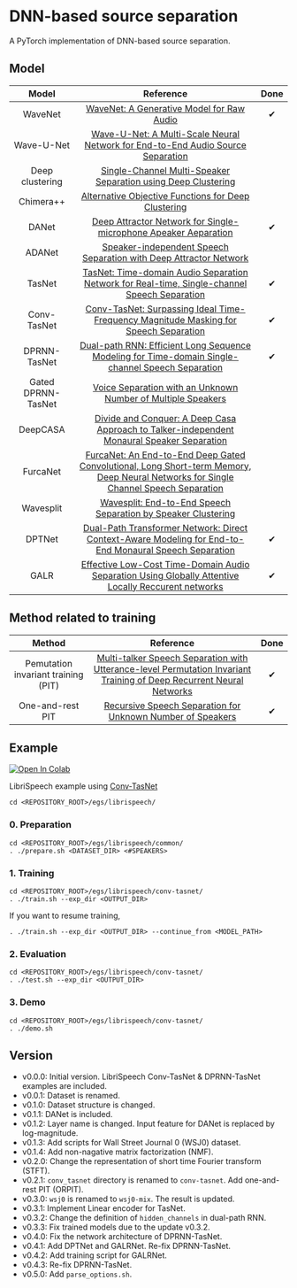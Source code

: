 # DNN-based source separation
A PyTorch implementation of DNN-based source separation.

## Model
| Model | Reference | Done |
| :---: | :---: | :---: |
| WaveNet | [WaveNet: A Generative Model for Raw Audio](https://arxiv.org/abs/1609.03499) | ✔ |
| Wave-U-Net | [Wave-U-Net: A Multi-Scale Neural Network for End-to-End Audio Source Separation](https://arxiv.org/abs/1806.03185) |  |
| Deep clustering | [Single-Channel Multi-Speaker Separation using Deep Clustering](https://arxiv.org/abs/1607.02173) |  |
| Chimera++ | [Alternative Objective Functions for Deep Clustering](https://www.merl.com/publications/docs/TR2018-005.pdf) |  |
| DANet | [Deep Attractor Network for Single-microphone Apeaker Aeparation](https://arxiv.org/abs/1611.08930) | ✔ |
| ADANet | [Speaker-independent Speech Separation with Deep Attractor Network](https://arxiv.org/abs/1707.03634) |  |
| TasNet | [TasNet: Time-domain Audio Separation Network for Real-time, Single-channel Speech Separation](https://arxiv.org/abs/1711.00541) | ✔ |
| Conv-TasNet | [Conv-TasNet: Surpassing Ideal Time-Frequency Magnitude Masking for Speech Separation](https://arxiv.org/abs/1809.07454) | ✔ |
| DPRNN-TasNet | [Dual-path RNN: Efficient Long Sequence Modeling for Time-domain Single-channel Speech Separation](https://arxiv.org/abs/1910.06379) | ✔ |
| Gated DPRNN-TasNet | [Voice Separation with an Unknown Number of Multiple Speakers](https://arxiv.org/abs/2003.01531) |  |
| DeepCASA | [Divide and Conquer: A Deep Casa Approach to Talker-independent Monaural Speaker Separation](https://arxiv.org/abs/1904.11148) |  |
| FurcaNet | [FurcaNet: An End-to-End Deep Gated Convolutional, Long Short-term Memory, Deep Neural Networks for Single Channel Speech Separation](https://arxiv.org/abs/1902.00651) |  |
| Wavesplit | [Wavesplit: End-to-End Speech Separation by Speaker Clustering](https://arxiv.org/abs/2002.08933) |  |
| DPTNet | [Dual-Path Transformer Network: Direct Context-Aware Modeling for End-to-End Monaural Speech Separation](https://arxiv.org/abs/2007.13975) | ✔ |
| GALR | [Effective Low-Cost Time-Domain Audio Separation Using Globally Attentive Locally Reccurent networks](https://arxiv.org/abs/2101.05014) | ✔ |

## Method related to training
| Method | Reference | Done |
| :---: | :---: | :---: |
| Pemutation invariant training (PIT) | [Multi-talker Speech Separation with Utterance-level Permutation Invariant Training of Deep Recurrent Neural Networks](https://arxiv.org/abs/1703.06284) | ✔ |
| One-and-rest PIT | [Recursive Speech Separation for Unknown Number of Speakers](https://arxiv.org/abs/1904.03065) | ✔ |

## Example
[![Open In Colab](https://colab.research.google.com/assets/colab-badge.svg)](https://colab.research.google.com/github/tky823/DNN-based_source_separation/blob/master/egs/librispeech/conv-tasnet/train_conv-tasnet.ipynb)

LibriSpeech example using [Conv-TasNet](https://arxiv.org/abs/1809.07454)
```
cd <REPOSITORY_ROOT>/egs/librispeech/
```

### 0. Preparation
```
cd <REPOSITORY_ROOT>/egs/librispeech/common/
. ./prepare.sh <DATASET_DIR> <#SPEAKERS>
```

### 1. Training
```
cd <REPOSITORY_ROOT>/egs/librispeech/conv-tasnet/
. ./train.sh --exp_dir <OUTPUT_DIR>
```

If you want to resume training,
```
. ./train.sh --exp_dir <OUTPUT_DIR> --continue_from <MODEL_PATH>
```

### 2. Evaluation
```
cd <REPOSITORY_ROOT>/egs/librispeech/conv-tasnet/
. ./test.sh --exp_dir <OUTPUT_DIR>
```

### 3. Demo
```
cd <REPOSITORY_ROOT>/egs/librispeech/conv-tasnet/
. ./demo.sh
```

## Version
- v0.0.0: Initial version. LibriSpeech Conv-TasNet & DPRNN-TasNet examples are included.
- v0.0.1: Dataset is renamed.
- v0.1.0: Dataset structure is changed.
- v0.1.1: DANet is included.
- v0.1.2: Layer name is changed. Input feature for DANet is replaced by log-magnitude.
- v0.1.3: Add scripts for Wall Street Journal 0 (WSJ0) dataset.
- v0.1.4: Add non-nagative matrix factorization (NMF).
- v0.2.0: Change the representation of short time Fourier transform (STFT).
- v0.2.1: `conv_tasnet` directory is renamed to `conv-tasnet`. Add one-and-rest PIT (ORPIT).
- v0.3.0: `wsj0` is renamed to `wsj0-mix`. The result is updated.
- v0.3.1: Implement Linear encoder for TasNet.
- v0.3.2: Change the definition of `hidden_channels` in dual-path RNN.
- v0.3.3: Fix trained models due to the update v0.3.2.
- v0.4.0: Fix the network architecture of DPRNN-TasNet.
- v0.4.1: Add DPTNet and GALRNet. Re-fix DPRNN-TasNet.
- v0.4.2: Add training script for GALRNet.
- v0.4.3: Re-fix DPRNN-TasNet.
- v0.5.0: Add `parse_options.sh`.